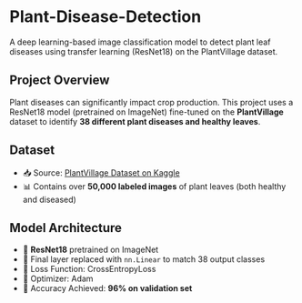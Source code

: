 # Plant-Disease-Detection

A deep learning-based image classification model to detect plant leaf diseases using transfer learning (ResNet18) on the PlantVillage dataset.

## Project Overview

Plant diseases can significantly impact crop production. This project uses a ResNet18 model (pretrained on ImageNet) fine-tuned on the **PlantVillage** dataset to identify **38 different plant diseases and healthy leaves**.

## Dataset

- 📥 Source: [PlantVillage Dataset on Kaggle](https://www.kaggle.com/datasets/emmarex/plantdisease)
- 📊 Contains over **50,000 labeled images** of plant leaves (both healthy and diseased)


## Model Architecture

- 🔸 **ResNet18** pretrained on ImageNet
- 🔸 Final layer replaced with `nn.Linear` to match 38 output classes
- 🔸 Loss Function: CrossEntropyLoss
- 🔸 Optimizer: Adam
- 🔸 Accuracy Achieved: **96% on validation set**
